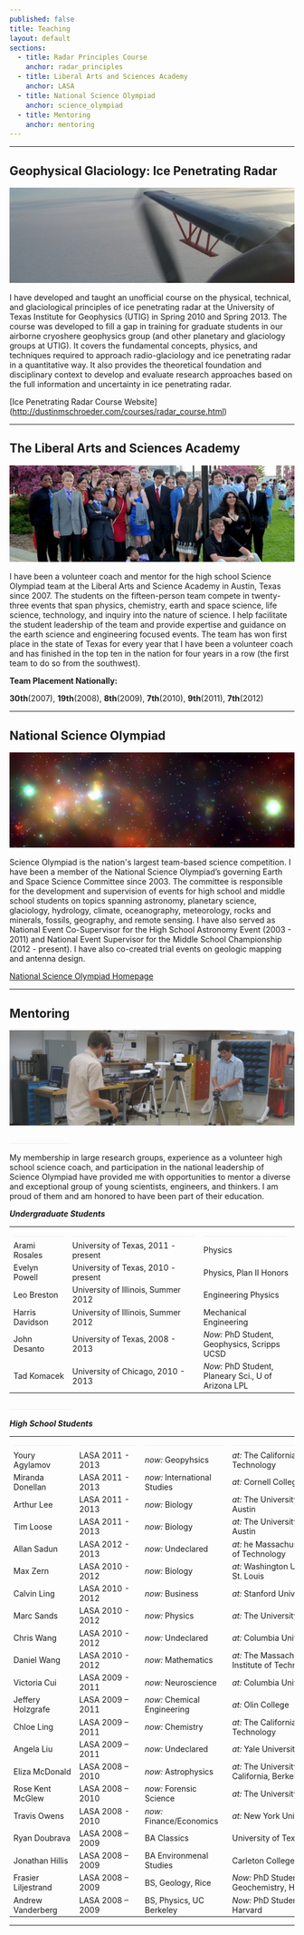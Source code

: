 ```yaml
---
published: false
title: Teaching
layout: default
sections: 
  - title: Radar Principles Course
    anchor: radar_principles
  - title: Liberal Arts and Sciences Academy
    anchor: LASA
  - title: National Science Olympiad
    anchor: science_olympiad
  - title: Mentoring
    anchor: mentoring
---
```


---

<a name="radar_principles"> </a>

## Geophysical Glaciology: Ice Penetrating Radar 
![Alt text](/images/antenna.jpg)

I have developed and taught an unofficial course on the physical, technical, and glaciological principles of ice penetrating radar at the University of Texas Institute for Geophysics (UTIG) in Spring 2010 and Spring 2013. The course was developed to fill a gap in training for graduate students in our airborne cryoshere geophysics group (and other planetary and glaciology groups at UTIG). It covers the fundamental concepts, physics, and techniques required to approach radio-glaciology and ice penetrating radar in a quantitative way. It also provides the theoretical foundation and disciplinary context to develop and evaluate research approaches based on the full information and uncertainty in ice penetrating radar.

[Ice Penetrating Radar Course Website] (http://dustinmschroeder.com/courses/radar_course.html)

---

<a name="LASA"></a>

## The Liberal Arts and Sciences Academy 

![Alt text](/images/lasa.jpg)

I have been a volunteer coach and mentor for the high school Science Olympiad team at the Liberal Arts and Science Academy in Austin, Texas since 2007. The students on the fifteen-person team compete in twenty-three events that span physics, chemistry, earth and space science, life science, technology, and inquiry into the nature of science. I help facilitate the student leadership of the team and provide expertise and guidance on the earth science and engineering focused events. The team has won first place in the state of Texas for every year that I have been a volunteer coach and has finished in the top ten in the nation for four years in a row (the first team to do so from the southwest).

**Team Placement Nationally:** 

**30th**(2007), **19th**(2008), **8th**(2009), **7th**(2010), **9th**(2011), **7th**(2012) 

---

<a name="science_olympiad"></a>

## National Science Olympiad

![Alt text](/images/national_medals.jpg)

Science Olympiad is the nation's largest team-based science competition.  I have been a member of the National Science Olympiad’s governing Earth and Space Science Committee since 2003.  The committee is responsible for the development and supervision of events for high school and middle school students on topics spanning astronomy, planetary science, glaciology, hydrology, climate, oceanography, meteorology, rocks and minerals, fossils, geography, and remote sensing.  I have also served as National Event Co-Supervisor for the High School Astronomy Event (2003 - 2011) and National Event Supervisor for the Middle School Championship (2012 - present). I have also co-created trial events on geologic mapping and antenna design.

[National Science Olympiad Homepage](http:\\www.soinc.org)

---

<a name="mentoring"></a>

## Mentoring 

![Alt text](/images/mentoring.jpg)

<font color="#f0f0f0">_________________</font> 

My membership in large research groups, experience as a volunteer high school science coach, and participation in the national leadership of Science Olympiad have provided me with opportunities to mentor a diverse and exceptional group of young scientists, engineers, and thinkers. I am proud of them and am honored to have been part of their education.

***Undergraduate Students***

| | | |
| --- | --- | --- |
|  <font color="#f0f0f0">______________</font> | <font color="#f0f0f0">__________________________________</font> | <font color="#f0f0f0">_______________________</font> |
| Arami Rosales | University of Texas, 2011 - present | Physics |
| Evelyn Powell | University of Texas, 2010 - present | Physics, Plan II Honors |
| Leo Breston | University of Illinois, Summer 2012| Engineering Physics | 
| Harris Davidson | University of Illinois, Summer 2012  | Mechanical Engineering |
| John Desanto | University of Texas, 2008 - 2013 | *Now:* PhD Student, Geophysics, Scripps UCSD |
| Tad Komacek | University of Chicago, 2010 - 2013 | *Now:* PhD Student, Planeary Sci., U of Arizona LPL|


<font color="#f0f0f0">_________________</font> 

***High School Students***

| | | | |
| --- | --- | --- | --- |
|  <font color="#f0f0f0">________________</font> | <font color="#f0f0f0">________________</font> | <font color="#f0f0f0">______________________</font> | <font color="#f0f0f0">________________________________</font> |
| Youry Agylamov | LASA 2011 - 2013 | *now:* Geopyhsics |*at:* The California Institute of Technology |
| Miranda Donellan | LASA 2011 - 2013 | *now:* International Studies |*at:* Cornell College |
| Arthur Lee | LASA 2011 - 2013 | *now:* Biology |*at:* The University of Texas, Austin |
| Tim Loose | LASA 2011 - 2013 |  *now:* Biology |*at:* The University of Texas, Austin|
| Allan Sadun | LASA 2012 - 2013 |  *now:* Undeclared |*at:* he Massachusetts Institute of Technology|
| Max Zern | LASA 2010 - 2012 |  *now:* Biology |*at:* Washington University in St. Louis|
| Calvin Ling | LASA 2010 - 2012 | *now:* Business |*at:* Stanford University |
| Marc Sands | LASA 2010 - 2012 | *now:* Physics |*at:* The University of Chicago |
| Chris Wang | LASA 2010 - 2012 | *now:* Undeclared |*at:* Columbia University |
| Daniel Wang | LASA 2010 - 2012 | *now:* Mathematics |*at:* The Massachusetts Institute of Technology |
| Victoria Cui | LASA 2009 - 2011 | *now:* Neuroscience |*at:* Columbia University|
| Jeffery Holzgrafe | LASA 2009 – 2011 | *now:* Chemical Engineering |*at:* Olin College |
| Chloe Ling | LASA 2009 – 2011 | *now:* Chemistry |*at:* The California Institute of Technology |
| Angela Liu | LASA 2009 – 2011 | *now:* Undeclared | *at:* Yale University |
| Eliza McDonald | LASA 2008 – 2010 | *now:* Astrophysics |*at:* The University of California, Berkeley |
| Rose Kent McGlew | LASA 2008 – 2010 | *now:* Forensic Science |*at:* The University of Oregon |
|Travis Owens| LASA 2008 - 2010| *now:* Finance/Economics| *at:* New York University|
| Ryan Doubrava | LASA 2008 – 2009 | BA Classics | University of Texas, Austin|
| Jonathan Hillis | LASA 2008 – 2009 | BA Environmenal Studies | Carleton College |
| Frasier Liljestrand | LASA 2008 – 2009 | BS, Geology, Rice |*Now:* PhD Student, Geochemistry, Harvard |
| Andrew Vanderberg | LASA 2008 – 2009 |  BS, Physics, UC Berkeley |*Now:* PhD Student, Astronomy, Harvard |

---
